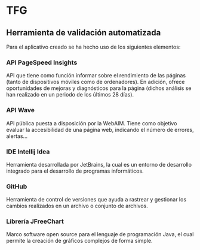 # TFG
## Herramienta de validación automatizada

Para el aplicativo creado se ha hecho uso de los siguientes elementos:

### API PageSpeed Insights

API que tiene como función informar sobre el rendimiento de las páginas (tanto de dispositivos móviles como de ordenadores). En adición, ofrece oportunidades de mejoras y diagnósticos para la página (dichos análisis se han realizado en un periodo de los últimos 28 días).

### API Wave

API pública puesta a disposición por la WebAIM. Tiene como objetivo evaluar la accesibilidad de una página web, indicando el número de errores, alertas…

### IDE Intellij Idea

Herramienta desarrollada por JetBrains, la cual es un entorno de desarrollo integrado para el desarrollo de programas informáticos.

### GitHub

Herramienta de control de versiones que ayuda a rastrear y gestionar los cambios realizados en un archivo o conjunto de archivos.

### Librería JFreeChart

Marco software open source para el lenguaje de programación Java, el cual permite la creación de gráficos complejos de forma simple.
